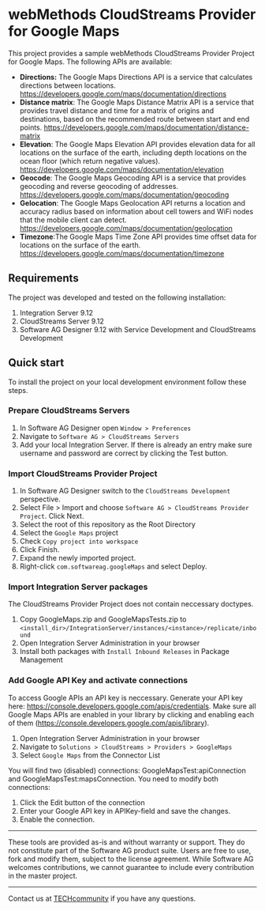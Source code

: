 # webMethods CloudStreams Provider for Google Maps
This project provides a sample webMethods CloudStreams Provider Project for Google Maps. The following APIs are available:
* **Directions:** The Google Maps Directions API is a service that calculates directions between locations. https://developers.google.com/maps/documentation/directions
* **Distance matrix**: The Google Maps Distance Matrix API is a service that provides travel distance and time for a matrix of origins and destinations, based on the recommended route between start and end points. https://developers.google.com/maps/documentation/distance-matrix
* **Elevation**: The Google Maps Elevation API provides elevation data for all locations on the surface of the earth, including depth locations on the ocean floor (which return negative values). https://developers.google.com/maps/documentation/elevation
* **Geocode**: The Google Maps Geocoding API is a service that provides geocoding and reverse geocoding of addresses. https://developers.google.com/maps/documentation/geocoding
* **Gelocation**: The Google Maps Geolocation API returns a location and accuracy radius based on information about cell towers and WiFi nodes that the mobile client can detect. https://developers.google.com/maps/documentation/geolocation
* **Timezone**:The Google Maps Time Zone API provides time offset data for locations on the surface of the earth. https://developers.google.com/maps/documentation/timezone

## Requirements

The project was developed and tested on the following installation:
1. Integration Server 9.12
2. CloudStreams Server 9.12
3. Software AG Designer 9.12 with Service Development and CloudStreams Development

## Quick start

To install the project on your local development environment follow these steps.

### Prepare CloudStreams Servers

1. In Software AG Designer open ```Window > Preferences```
2. Navigate to ```Software AG > CloudStreams Servers```
3. Add your local Integration Server. If there is already an entry make sure username and password are correct by clicking the Test button.

### Import CloudStreams Provider Project

1. In Software AG Designer switch to the ```CloudStreams Development``` perspective.
2. Select File > Import and choose ```Software AG > CloudStreams Provider Project```. Click Next.
3. Select the root of this repository as the Root Directory
4. Select the ```Google Maps``` project
5. Check ```Copy project into workspace```
6. Click Finish.
7. Expand the newly imported project.
8. Right-click ```com.softwareag.googleMaps``` and select Deploy.

### Import Integration Server packages
The CloudStreams Provider Project does not contain neccessary doctypes.

1. Copy GoogleMaps.zip and GoogleMapsTests.zip to ```<install_dir>/IntegrationServer/instances/<instance>/replicate/inbound```
2. Open Integration Server Administration in your browser
3. Install both packages with ```Install Inbound Releases``` in Package Management

### Add Google API Key and activate connections

To access Google APIs an API key is neccessary. Generate your API key here: https://console.developers.google.com/apis/credentials. Make sure all Google Maps APIs are enabled in your library by clicking and enabling each of them (https://console.developers.google.com/apis/library).

1. Open Integration Server Administration in your browser
2. Navigate to ```Solutions > CloudStreams > Providers > GoogleMaps```
3. Select ```Google Maps``` from the Connector List

You will find two (disabled) connections: GoogleMapsTest:apiConnection and GoogleMapsTest:mapsConnection. You need to modify both connections:
1. Click the Edit button of the connection
2. Enter your Google API key in APIKey-field and save the changes.
3. Enable the connection.

______________________
These tools are provided as-is and without warranty or support. They do not constitute part of the Software AG product suite. Users are free to use, fork and modify them, subject to the license agreement. While Software AG welcomes contributions, we cannot guarantee to include every contribution in the master project.
_____________
Contact us at [TECHcommunity](mailto:technologycommunity@softwareag.com?subject=Github/SoftwareAG) if you have any questions.
